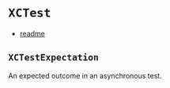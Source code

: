# `XCTest`

* [readme](https://www.bignerdranch.com/blog/creating-a-custom-xctest-assertion/)

## `XCTestExpectation`

An expected outcome in an asynchronous test.
